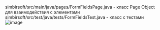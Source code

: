 simbirsoft/src/main/java/pages/FormFieldsPage.java - класс Page Object для взаимодействия с элементами
simbirsoft/src/test/java/tests/FormFieldsTest.java - класс с тестами
![image](https://github.com/user-attachments/assets/5ae30712-6b3a-4e17-b3ce-044d7e458059)
